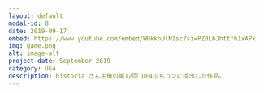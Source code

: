 ```yaml
---
layout: default
modal-id: 8
date: 2019-09-17
embed: https://www.youtube.com/embed/WHkknUlNIsc?si=PZ0L6Jhttfh1xAPx
img: game.png
alt: image-alt
project-date: September 2019
category: UE4
description: historia さん主催の第12回 UE4ぷちコンに提出した作品。
---
```



